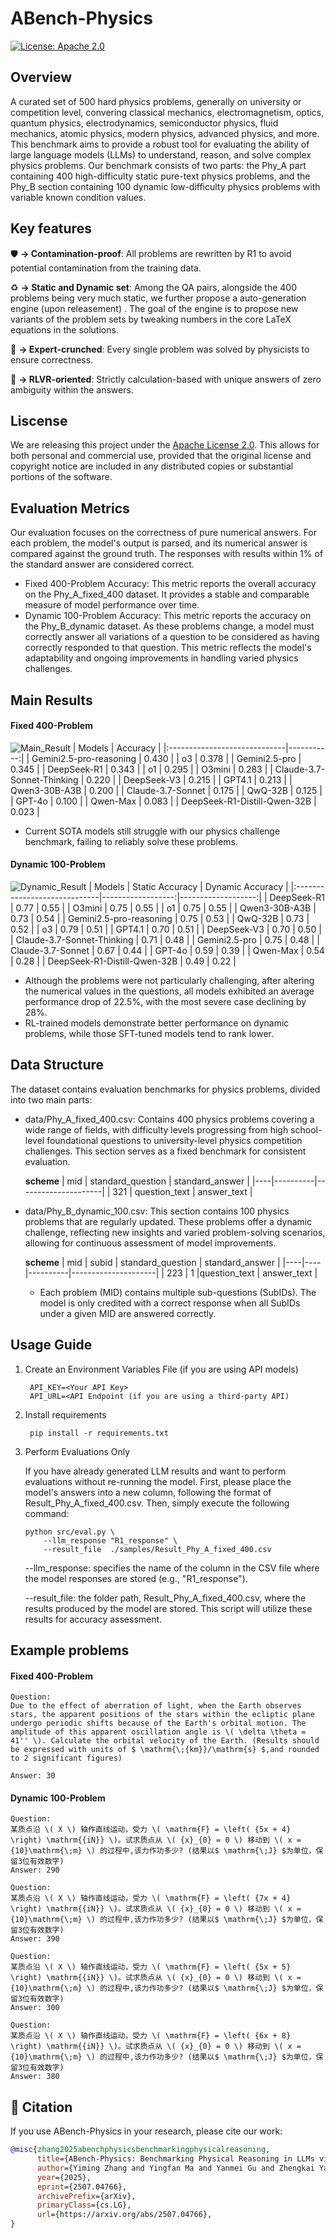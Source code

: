 # ABench-Physics
[![License: Apache 2.0](https://img.shields.io/badge/License-Apache%202.0-green.svg)](https://opensource.org/licenses/Apache-2.0)


## Overview
A curated set of 500 hard physics problems, generally on university or competition level, convering classical mechanics, electromagnetism, optics, quantum physics, electrodynamics, semiconductor physics, fluid mechanics, atomic physics, modern physics, advanced physics, and more. This benchmark aims to provide a robust tool for evaluating the ability of large language models (LLMs) to understand, reason, and solve complex physics problems. Our benchmark consists of two parts: the Phy_A part containing 400 high-difficulty static pure-text physics problems, and the Phy_B section containing 100 dynamic low-difficulty physics problems with variable known condition values.

## Key features

🛡️ **→ Contamination-proof**: All problems are rewritten by R1 to avoid potential contamination from the training data.

♻️  **→ Static and Dynamic set**: Among the QA pairs, alongside the 400 problems being very much static, we further propose a auto-generation engine (upon releasement) .
The goal of the engine is to propose new variants of the problem sets by tweaking numbers in the core LaTeX equations in the solutions.

🔎 **→ Expert-crunched**: Every single problem was solved by physicists to ensure correctness.

🤖 **→ RLVR-oriented**: Strictly calculation-based with unique answers of zero ambiguity within the answers.


## Liscense

We are releasing this project under the [Apache License 2.0](https://www.apache.org/licenses/LICENSE-2.0). This allows for both personal and commercial use, provided that the original license and copyright notice are included in any distributed copies or substantial portions of the software.


## Evaluation Metrics
Our evaluation focuses on the correctness of pure numerical answers. For each problem, the model's output is parsed, and its numerical answer is compared against the ground truth. The responses with results within 1% of the standard answer are considered correct.
* Fixed 400-Problem Accuracy: This metric reports the overall accuracy on the Phy_A_fixed_400 dataset. It provides a stable and comparable measure of model performance over time.
* Dynamic 100-Problem Accuracy: This metric reports the accuracy on the Phy_B_dynamic dataset. As these problems change, a model must correctly answer all variations of a question to be considered as having correctly responded to that question. This metric reflects the model's adaptability and ongoing improvements in handling varied physics challenges.


## Main Results
#### Fixed 400-Problem
![Main_Result](img/Phy_A_fixed_400.png)
| Models                       |   Accuracy |
|:-----------------------------|-----------:|
| Gemini2.5-pro-reasoning      |     0.430  |
| o3                           |     0.378  |
| Gemini2.5-pro                |     0.345  |
| DeepSeek-R1                  |     0.343  |
| o1                           |     0.295  |
| O3mini                       |     0.283  |
| Claude-3.7-Sonnet-Thinking   |     0.220  |
| DeepSeek-V3                  |     0.215  |
| GPT4.1                       |     0.213  |
| Qwen3-30B-A3B                |     0.200  |
| Claude-3.7-Sonnet            |     0.175  |
| QwQ-32B                      |     0.125  |
| GPT-4o                       |     0.100  |
| Qwen-Max                     |     0.083  |
| DeepSeek-R1-Distill-Qwen-32B |     0.023  |

* Current SOTA models still struggle with our physics challenge benchmark, failing to reliably solve these problems.

#### Dynamic 100-Problem
![Dynamic_Result](img/Phy_B_dynamic_100.png)
| Models                       |   Static Accuracy |   Dynamic Accuracy |
|:-----------------------------|------------------:|-------------------:|
| DeepSeek-R1                  |              0.77 |               0.55 |
| O3mini                       |              0.75 |               0.55 |
| o1                           |              0.75 |               0.55 |
| Qwen3-30B-A3B                |              0.73 |               0.54 |
| Gemini2.5-pro-reasoning      |              0.75 |               0.53 |
| QwQ-32B                      |              0.73 |               0.52 |
| o3                           |              0.79 |               0.51 |
| GPT4.1                       |              0.70 |               0.51 |
| DeepSeek-V3                  |              0.70 |               0.50 |
| Claude-3.7-Sonnet-Thinking   |              0.71 |               0.48 |
| Gemini2.5-pro                |              0.75 |               0.48 |
| Claude-3.7-Sonnet            |              0.67 |               0.44 |
| GPT-4o                       |              0.59 |               0.39 |
| Qwen-Max                     |              0.54 |               0.28 |
| DeepSeek-R1-Distill-Qwen-32B |              0.49 |               0.22 |

* Although the problems were not particularly challenging, after altering the numerical values in the questions, all models exhibited an average performance drop of 22.5%, with the most severe case declining by 28%.​
* RL-trained models demonstrate better performance on dynamic problems, while those SFT-tuned models tend to rank lower.


## Data Structure
The dataset contains evaluation benchmarks for physics problems, divided into two main parts:
* data/Phy_A_fixed_400.csv: Contains 400 physics problems covering a wide range of fields, with difficulty levels progressing from high school-level foundational questions to university-level physics competition challenges. This section serves as a fixed benchmark for consistent evaluation.
  
    **scheme**
    | mid | standard_question | standard_answer    |
    |----|----------|---------------------|
    | 321 | question_text | answer_text |

* data/Phy_B_dynamic_100.csv: This section contains 100 physics problems that are regularly updated. These problems offer a dynamic challenge, reflecting new insights and varied problem-solving scenarios, allowing for continuous assessment of model improvements. 

    **scheme**
    | mid | subid | standard_question | standard_answer    |
    |----|----|----------|---------------------|
    | 223 | 1   |question_text | answer_text |

    * Each problem (MID) contains multiple sub-questions (SubIDs). The model is only credited with a correct response when all SubIDs under a given MID are answered correctly.


## Usage Guide
1. Create an Environment Variables File (if you are using API models)
   ```
    API_KEY=<Your API Key>
    API_URL=<API Endpoint (if you are using a third-party API)
   ```
2. Install requirements
   ```
    pip install -r requirements.txt
   ```
3. Perform Evaluations Only

     If you have already generated LLM results and want to perform evaluations without re-running the model. First, please place the model's answers into a new column, following the format of Result_Phy_A_fixed_400.csv. Then, simply execute the following command:

    ```
   python src/eval.py \
        --llm_response "R1_response" \
        --result_file  ./samples/Result_Phy_A_fixed_400.csv
    ```

   --llm_response: specifies the name of the column in the CSV file where the model responses are stored (e.g., "R1_response").

   --result_file: the folder path, Result_Phy_A_fixed_400.csv, where the results produced by the model are stored. This script will utilize these results for accuracy assessment.


## Example problems
#### Fixed 400-Problem
```
Question:
Due to the effect of aberration of light, when the Earth observes stars, the apparent positions of the stars within the ecliptic plane undergo periodic shifts because of the Earth's orbital motion. The amplitude of this apparent oscillation angle is \( \delta \theta = 41'' \). Calculate the orbital velocity of the Earth. (Results should be expressed with units of $ \mathrm{\;{km}}/\mathrm{s} $,and rounded to 2 significant figures)

Answer: 30
```


#### Dynamic 100-Problem
```
Question: 
某质点沿 \( X \) 轴作直线运动，受力 \( \mathrm{F} = \left( {5x + 4} \right) \mathrm{{iN}} \)。试求质点从 \( {x}_{0} = 0 \) 移动到 \( x = {10}\mathrm{\;m} \) 的过程中,该力作功多少? (结果以$ \mathrm{\;J} $为单位，保留3位有效数字)
Answer: 290

Question: 
某质点沿 \( X \) 轴作直线运动，受力 \( \mathrm{F} = \left( {7x + 4} \right) \mathrm{{iN}} \)。试求质点从 \( {x}_{0} = 0 \) 移动到 \( x = {10}\mathrm{\;m} \) 的过程中,该力作功多少? (结果以$ \mathrm{\;J} $为单位，保留3位有效数字)
Answer: 390

Question: 
某质点沿 \( X \) 轴作直线运动，受力 \( \mathrm{F} = \left( {5x + 5} \right) \mathrm{{iN}} \)。试求质点从 \( {x}_{0} = 0 \) 移动到 \( x = {10}\mathrm{\;m} \) 的过程中,该力作功多少? (结果以$ \mathrm{\;J} $为单位，保留3位有效数字)
Answer: 300

Question: 
某质点沿 \( X \) 轴作直线运动，受力 \( \mathrm{F} = \left( {6x + 8} \right) \mathrm{{iN}} \)。试求质点从 \( {x}_{0} = 0 \) 移动到 \( x = {10}\mathrm{\;m} \) 的过程中,该力作功多少? (结果以$ \mathrm{\;J} $为单位，保留3位有效数字)
Answer: 380
```


## 🚩 Citation
If you use ABench-Physics in your research, please cite our work:
```bibtex
@misc{zhang2025abenchphysicsbenchmarkingphysicalreasoning,
      title={ABench-Physics: Benchmarking Physical Reasoning in LLMs via High-Difficulty and Dynamic Physics Problems}, 
      author={Yiming Zhang and Yingfan Ma and Yanmei Gu and Zhengkai Yang and Yihong Zhuang and Feng Wang and Zenan Huang and Yuanyuan Wang and Chao Huang and Bowen Song and Cheng Lin and Junbo Zhao},
      year={2025},
      eprint={2507.04766},
      archivePrefix={arXiv},
      primaryClass={cs.LG},
      url={https://arxiv.org/abs/2507.04766}, 
}

